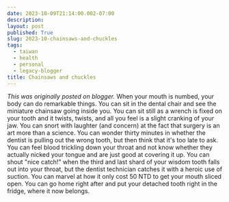 ```yaml
---
date: 2023-10-09T21:14:00.002-07:00
description: 
layout: post
published: True
slug: 2023-10-chainsaws-and-chuckles
tags:
  - taiwan
  - health
  - personal
  - legacy-blogger
title: Chainsaws and chuckles
---
```


*This was originally posted on blogger.*
When your mouth is numbed, your body can do remarkable things. You can sit in the dental chair and see the miniature chainsaw going inside you. You can sit still as a wrench is fixed on your tooth and it twists, twists, and all you feel is a slight cranking of your jaw. You can snort with laughter (and concern) at the fact that surgery is an art more than a science. You can wonder thirty minutes in whether the dentist is pulling out the wrong tooth, but then think that it's too late to ask. You can feel blood trickling down your throat and not know whether they actually nicked your tongue and are just good at covering it up. You can shout "nice catch!" when the third and last shard of your wisdom tooth falls out into your throat, but the dentist technician catches it with a heroic use of suction. You can marvel at how it only cost 50 NTD to get your mouth sliced open. You can go home right after and put your detached tooth right in the fridge, where it now belongs.